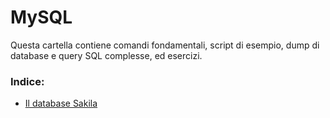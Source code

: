 # MySQL

Questa cartella contiene comandi fondamentali, script di esempio, dump di database e query SQL complesse, ed esercizi.

### Indice:

- [Il database Sakila](./databaseSakila)
